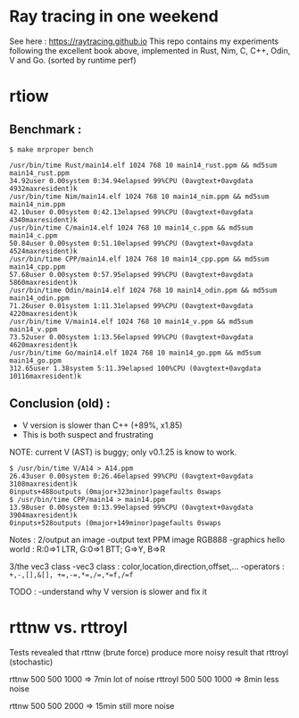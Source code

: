 # Ray tracing in one weekend
See here : https://raytracing.github.io
This repo contains my experiments following the excellent book above,
implemented in Rust, Nim, C, C++, Odin, V and Go. (sorted by runtime perf)

# rtiow
Benchmark :
-------------
`$ make mrproper bench`

```
/usr/bin/time Rust/main14.elf 1024 768 10 main14_rust.ppm && md5sum main14_rust.ppm
34.92user 0.00system 0:34.94elapsed 99%CPU (0avgtext+0avgdata 4932maxresident)k
/usr/bin/time Nim/main14.elf 1024 768 10 main14_nim.ppm && md5sum main14_nim.ppm
42.10user 0.00system 0:42.13elapsed 99%CPU (0avgtext+0avgdata 4340maxresident)k
/usr/bin/time C/main14.elf 1024 768 10 main14_c.ppm && md5sum main14_c.ppm
50.84user 0.00system 0:51.10elapsed 99%CPU (0avgtext+0avgdata 4524maxresident)k
/usr/bin/time CPP/main14.elf 1024 768 10 main14_cpp.ppm && md5sum main14_cpp.ppm
57.68user 0.00system 0:57.95elapsed 99%CPU (0avgtext+0avgdata 5860maxresident)k
/usr/bin/time Odin/main14.elf 1024 768 10 main14_odin.ppm && md5sum main14_odin.ppm
71.26user 0.01system 1:11.31elapsed 99%CPU (0avgtext+0avgdata 4220maxresident)k
/usr/bin/time V/main14.elf 1024 768 10 main14_v.ppm && md5sum main14_v.ppm
73.52user 0.00system 1:13.56elapsed 99%CPU (0avgtext+0avgdata 4620maxresident)k
/usr/bin/time Go/main14.elf 1024 768 10 main14_go.ppm && md5sum main14_go.ppm
312.65user 1.38system 5:11.39elapsed 100%CPU (0avgtext+0avgdata 10116maxresident)k
```

Conclusion (old) :
-------------------
- V version is slower than C++ (+89%, x1.85)
- This is both suspect and frustrating

NOTE: current V (AST) is buggy; only v0.1.25 is know to work.

```
$ /usr/bin/time V/A14 > A14.ppm
26.43user 0.00system 0:26.46elapsed 99%CPU (0avgtext+0avgdata 3108maxresident)k
0inputs+488outputs (0major+323minor)pagefaults 0swaps
$ /usr/bin/time CPP/main14 > main14.ppm
13.98user 0.00system 0:13.99elapsed 99%CPU (0avgtext+0avgdata 3904maxresident)k
0inputs+528outputs (0major+149minor)pagefaults 0swaps
```

Notes :
2/output an image
-output text PPM image RGB888
-graphics hello world : R:0=>1 LTR, G:0=>1 BTT; G=>Y, B=>R

3/the vec3 class
-vec3 class : color,location,direction,offset,...
-operators : `+,-,[],&[], +=,-=,*=,/=,*=f,/=f`

TODO :
-understand why V version is slower and fix it

# rttnw vs. rttroyl
Tests revealed that rttnw (brute force) produce more noisy result
that rttroyl (stochastic)

rttnw   500 500 1000 => 7min lot of noise
rttroyl 500 500 1000 => 8min less noise

rttnw   500 500 2000 => 15min still more noise
